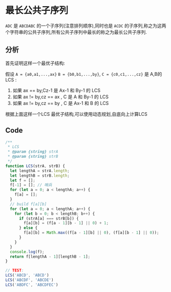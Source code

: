 # 最长公共子序列

`ADC` 是 `ABCDABC` 的一个子序列(注意排列顺序),同时也是 `ACDC` 的子序列,称之为这两个字符串的公共子序列,所有公共子序列中最长的称之为最长公共子序列.

## 分析

首先证明这样一个最优子结构:

假设 `A = {a0,a1,...,ax}` `B = {b0,b1,...,by}`, `C = {c0,c1,...,cz}` 是 A,B的LCS :

1. 如果 ax == by,Cz-1 是 Ax-1 和 By-1 的 LCS
2. 如果 ax != by,cz == ax , C 是 A 和 By-1 的 LCS
3. 如果 ax != by,cz == by , C 是 Ax-1 和 B 的 LCS

根据上面这样一个LCS 最优子结构,可以使用动态规划,自底向上计算LCS

## Code

```javascript
/**
 * LCS
 * @param {string} strA
 * @param {string} strB
 */
function LCS(strA, strB) {
  let lengthA = strA.length;
  let lengthB = strB.length;
  let f = [];
  f[-1] = []; // 哨兵
  for (let a = 0; a < lengthA; a++) {
    f[a] = [];
  }
  // build f[a][b]
  for (let a = 0; a < lengthA; a++) {
    for (let b = 0; b < lengthB; b++) {
      if (strA[a] === strB[b]) {
        f[a][b] = (f[a - 1][b - 1] || 0) + 1;
      } else {
        f[a][b] = Math.max((f[a - 1][b] || 0), (f[a][b - 1] || 0));
      }
    }
  }
  console.log(f);
  return f[lengthA - 1][lengthB - 1];
}

// TEST:
LCS('ABCD', 'ABCD')
LCS('ABCDF', 'ABCDE')
LCS('ABDFC', 'ABCDFEC')
```

